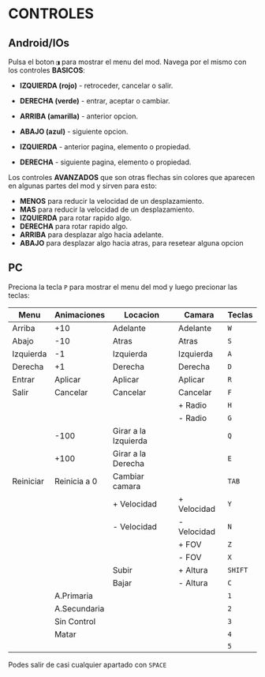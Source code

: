 # CONTROLES

## Android/IOs
Pulsa el boton `◨` para mostrar el menu del mod.
Navega por el mismo con los controles **BASICOS**:

 * **IZQUIERDA (rojo)** - retroceder, cancelar o salir.
 * **DERECHA (verde)** - entrar, aceptar o cambiar.
 * **ARRIBA (amarilla)** - anterior opcion.
 * **ABAJO (azul)** - siguiente opcion.

 * **IZQUIERDA** - anterior pagina, elemento o propiedad.
 * **DERECHA** - siguiente pagina, elemento o propiedad.

Los controles **AVANZADOS** que son otras flechas sin colores que aparecen en algunas partes del mod y sirven para esto:

 * **MENOS** para reducir la velocidad de un desplazamiento.
 * **MAS** para reducir la velocidad de un desplazamiento.
 * **IZQUIERDA** para rotar rapido algo.
 * **DERECHA** para rotar rapido algo.
 * **ARRIBA** para desplazar algo hacia adelante.
 * **ABAJO** para desplazar algo hacia atras, para resetear alguna opcion

## PC
Preciona la tecla `P` para mostrar el menu del mod y luego precionar las teclas:

| Menu      | Animaciones  | Locacion              | Camara      |  Teclas   |
|-----------|--------------|-----------------------|-------------|-----------|
| Arriba    |     +10      | Adelante              | Adelante    |    `W`    |
| Abajo     |     -10      | Atras                 | Atras       |    `S`    |
| Izquierda |     -1       | Izquierda             | Izquierda   |    `A`    |
| Derecha   |     +1       | Derecha               | Derecha     |    `D`    |
| Entrar    |    Aplicar   | Aplicar               | Aplicar     |    `R`    |
| Salir     |   Cancelar   | Cancelar              | Cancelar    |    `F`    |
|           |              |                       | + Radio     |    `H`    |
|           |              |                       | - Radio     |    `G`    |
|           |    -100      | Girar a la Izquierda  |             |    `Q`    |
|           |    +100      | Girar a la Derecha    |             |    `E`    |
| Reiniciar | Reinicia a 0 | Cambiar camara        |             |   `TAB`   |
|           |              | + Velocidad           | + Velocidad |    `Y`    |
|           |              | - Velocidad           | - Velocidad |    `N`    |
|           |              |                       | + FOV       |    `Z`    |
|           |              |                       | - FOV       |    `X`    |
|           |              | Subir                 | + Altura    |  `SHIFT`  |
|           |              | Bajar                 | - Altura    |    `C`    |
|           | A.Primaria   |                       |             |    `1`    |
|           | A.Secundaria |                       |             |    `2`    |
|           | Sin Control  |                       |             |    `3`    |
|           | Matar        |                       |             |    `4`    |
|           |              |                       |             |    `5`    |

Podes salir de casi cualquier apartado con `SPACE`